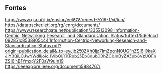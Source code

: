 ## Fontes ##
https://www.gta.ufrj.br/ensino/eel878/redes1-2019-1/vf/icn/
https://datatracker.ietf.org/rg/icnrg/documents/
https://www.researchgate.net/publication/335513098_Information-Centric_Networking_Research_and_Standardization_Status/fulltext/5d69ccd092851c8538805c44/Information-Centric-Networking-Research-and-Standardization-Status.pdf?origin=publication_detail&_tp=eyJjb250ZXh0Ijp7ImZpcnN0UGFnZSI6Il9kaXJlY3QiLCJwYWdlIjoicHVibGljYXRpb25Eb3dubG9hZCIsInByZXZpb3VzUGFnZSI6InB1YmxpY2F0aW9uIn19
https://ieeexplore.ieee.org/document/5984767/
